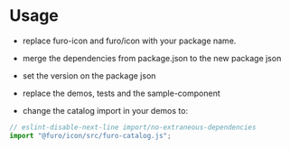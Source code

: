 # Usage

- replace furo-icon and furo/icon with your package name.
- merge the dependencies from package.json to the new package json
- set the version on the package json
- replace the demos, tests and the sample-component

- change the catalog import in your demos to:
```js
// eslint-disable-next-line import/no-extraneous-dependencies
import "@furo/icon/src/furo-catalog.js";

```

